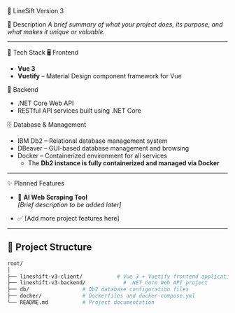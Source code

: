 🚀 LineSift Version 3 

📘 Description
_A brief summary of what your project does, its purpose, and what makes it unique or valuable._

---

🔧 Tech Stack
🖥️ Frontend
- **Vue 3**
- **Vuetify** – Material Design component framework for Vue

🧠 Backend
- .NET Core Web API
- RESTful API services built using .NET Core

🗄️ Database & Management
- IBM Db2 – Relational database management system
- DBeaver – GUI-based database management and browsing
- Docker – Containerized environment for all services
  - The **Db2 instance is fully containerized and managed via Docker**

---

✨ Planned Features

- 🧠 **AI Web Scraping Tool**  
  _[Brief description to be added later]_

- ✅ [Add more project features here]

---

## 📁 Project Structure

```bash
root/
│
├── lineshift-v3-client/           # Vue 3 + Vuetify frontend application
├── lineshift-v3-backend/            # .NET Core Web API project
├── db/                 # Db2 database configuration files
├── docker/             # Dockerfiles and docker-compose.yml
└── README.md           # Project documentation
